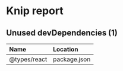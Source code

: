 # Knip report

## Unused devDependencies (1)

| Name         | Location     |
|:-------------|:-------------|
| @types/react | package.json |

